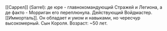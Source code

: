 [[Саррел]] (Sarrel): де юре - главнокомандующий Стражей и Легиона, а де факто - Морриган его переплюнула. Действующий Войдмастер. [[Имморталь]]. Он обладает и умом и навыками, но чересчур высокомерный. Сын Короля. Возраст: ~50 лет.
